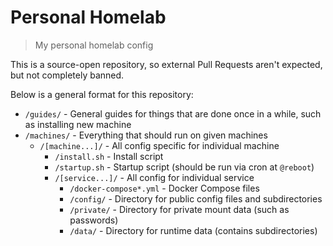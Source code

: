 # Personal Homelab

> My personal homelab config

This is a source-open repository, so external Pull Requests aren't expected, but not completely banned.

Below is a general format for this repository:

- `/guides/` - General guides for things that are done once in a while, such as installing new machine
- `/machines/` - Everything that should run on given machines
  - `/[machine...]/` - All config specific for individual machine
    - `/install.sh` - Install script
    - `/startup.sh` - Startup script (should be run via cron at `@reboot`)
    - `/[service...]/` - All config for individual service
      - `/docker-compose*.yml` - Docker Compose files
      - `/config/` - Directory for public config files and subdirectories
      - `/private/` - Directory for private mount data (such as passwords)
      - `/data/` - Directory for runtime data (contains subdirectories)
